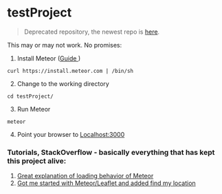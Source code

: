 testProject
===========

> Deprecated repository, the newest repo is [here](https://github.com/KyleKing/TeamBIKES/tree/develop).

This may or may not work. No promises:

1. Install Meteor ([Guide ](http://docs.meteor.com))

  ```
  curl https://install.meteor.com | /bin/sh
  ```

2. Change to the working directory

  ```
  cd testProject/
  ```

3. Run Meteor

  ```
  meteor
  ```

4. Point your browser to [Localhost:3000 ](http://localhost:3000)

### Tutorials, StackOverflow - basically everything that has kept this project alive:
1. [Great explanation of loading behavior of Meteor ](http://www.kingkryn.com/?p=1697#comment-5018)
2. [Got me started with Meteor/Leaflet and added find my location ](http://www.kingkryn.com/?p=1697#comment-5018)
